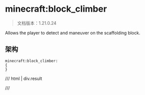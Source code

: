 # minecraft:block_climber

> 文档版本：1.21.0.24

Allows the player to detect and maneuver on the scaffolding block.

## 架构

```mcschema
minecraft:block_climber:
{
}

```

/// html | div.result

///

